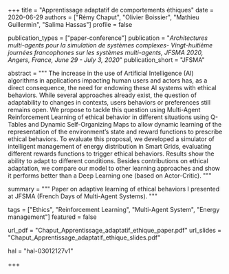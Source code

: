 +++
title = "Apprentissage adaptatif de comportements éthiques"
date = 2020-06-29
authors = ["Rémy Chaput", "Olivier Boissier", "Mathieu Guillermin", "Salima Hassas"]
profile = false

publication_types = ["paper-conference"]
publication = "*Architectures multi-agents pour la simulation de systèmes complexes- Vingt-huitième journées francophones sur les systèmes multi-agents, JFSMA 2020, Angers, France, June 29 - July 3, 2020*"
publication_short = "JFSMA"

abstract = """
The increase in the use of Artificial Intelligence (AI) algorithms in 
applications impacting human users and actors has, as a direct consequence, 
the need for endowing these AI systems with ethical behaviors. While several
approaches already exist, the question of adaptability to changes in contexts, 
users behaviors or preferences still remains open. We propose to tackle this 
question using Multi-Agent Reinforcement Learning of ethical behavior
in different situations using Q-Tables and Dynamic Self-Organizing Maps to 
allow dynamic learning of the representation of the environment’s state and 
reward functions to prescribe ethical behaviors. To evaluate this proposal, we
developed a simulator of intelligent management of energy distribution in Smart 
Grids, evaluating different rewards functions to trigger ethical behaviors. 
Results show the ability to adapt to different conditions. Besides contributions
on ethical adaptation, we compare our model to other learning approaches and 
show it performs better than a Deep Learning one (based on Actor-Critic).
"""

summary = """
Paper on adaptive learning of ethical behaviors I presented at JFSMA (French Days of Multi-Agent Systems).
"""

tags = ["Ethics", "Reinforcement Learning", "Multi-Agent System", "Energy management"]
featured = false

url_pdf = "Chaput_Apprentissage_adaptatif_ethique_paper.pdf"
url_slides = "Chaput_Apprentissage_adaptatif_ethique_slides.pdf"

hal = "hal-03012127v1"

+++
